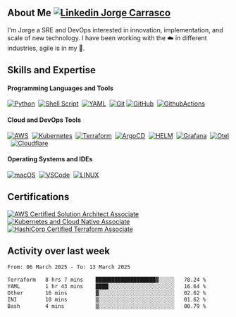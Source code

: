 ## About Me [![Linkedin Jorge Carrasco](https://img.shields.io/badge/-Jorge-blue?style=flat&logo=Linkedin&logoColor=white&link=https://www.linkedin.com/in/jorgeacarrasco/)](https://www.linkedin.com/in/jorgeacarrasco/)

I'm Jorge a SRE and DevOps interested in innovation, implementation, and scale of new technology. I have been working with the :cloud: in different industries, agile is in my :dna:.

## Skills and Expertise

#### Programming Languages and Tools
[![Python](https://img.shields.io/badge/Python-3776AB.svg?&style=flat&logo=python&logoColor=white&link=https://www.python.org/)](https://www.python.org/)&nbsp;
[![Shell Script](https://img.shields.io/badge/shell_script-%23121011.svg?style=flat&logo=gnu-bash&logoColor=white&link=https://en.wikipedia.org/wiki/Shell_script)](https://en.wikipedia.org/wiki/Shell_script)&nbsp;
[![YAML](https://img.shields.io/badge/yaml-ffffff.svg?style=flat&logo=yaml&logoColor=151515&link=https://www.redhat.com/en/topics/automation/what-is-yaml)](https://www.redhat.com/en/topics/automation/what-is-yaml)&nbsp;
[![Git](https://img.shields.io/badge/git-%23F05033.svg?style=flat&logo=git&logoColor=white&link=https://git-scm.com/)](https://git-scm.com/)
[![GitHub](https://img.shields.io/badge/Github-%23121011.svg?&style=flat&logo=github&logoColor=white&link=https://github.com/)](https://github.com/)&nbsp;
[![GithubActions](https://img.shields.io/badge/Github%20Actions-23121011.svg?&style=flat&logo=github-actions&logoColor=white&link=https://github.com/features/actions)](https://github.com/features/actions)&nbsp;

#### Cloud and DevOps Tools
[![AWS](https://img.shields.io/badge/AWS-%23FF9900.svg?style=flat&logo=amazon-aws&logoColor=white&link=https://aws.amazon.com/)](https://aws.amazon.com/)&nbsp;
[![Kubernetes](https://img.shields.io/badge/Kubernetes-326CE5.svg?&style=flat&logo=kubernetes&logoColor=white&link=https://kubernetes.io/)](https://kubernetes.io/)&nbsp;
[![Terraform](https://img.shields.io/badge/Terraform-9400d3.svg?&style=flat&logo=terraform&logoColor=white&link=https://www.terraform.io/)](https://www.terraform.io/)&nbsp;
[![ArgoCD](https://img.shields.io/badge/ArgoCD-3CB371.svg?&style=flat&logo=argo&logoColor=white&link=https://argoproj.github.io)](https://argoproj.github.io)&nbsp;
[![HELM](https://img.shields.io/badge/helm-%23ffffff.svg?style=flat&logo=helm&logoColor=151515&link=https://www.redhat.com/en/topics/automation/what-is-yaml)](https://www.redhat.com/en/topics/automation/what-is-yaml)&nbsp;
[![Grafana](https://img.shields.io/badge/Grafana-%23F46800.svg?style=flat&logo=grafana&logoColor=white&link=https://grafana.com/)](https://grafana.com/)&nbsp;
[![Otel](https://img.shields.io/badge/OpenTelemetry-2088FF.svg?&style=flat&logo=opentelemetry&logoColor=white&link=https://opentelemetry.io/)](https://opentelemetry.io/)&nbsp;
[![Cloudflare](https://img.shields.io/badge/Cloudflare-F38020?style=flat&logo=Cloudflare&logoColor=white&link=https://www.cloudflare.com/)](https://www.cloudflare.com/)

#### Operating Systems and IDEs
[![macOS](https://img.shields.io/badge/macOS-ffffff?style=flat&logo=macos&logoColor=151515&link=https://www.apple.com/macos)](https://www.apple.com/macos)&nbsp;
[![VSCode](https://img.shields.io/badge/VSCode-007ACC.svg?&style=flat&logo=visual-studio-code&link=https://code.visualstudio.com/)](https://code.visualstudio.com/)&nbsp;
[![LINUX](https://img.shields.io/badge/Linux-FCC624?style=flat&logo=linux&logoColor=black&link=https://www.linuxfoundation.org/)](https://www.linuxfoundation.org/)&nbsp;

## Certifications

[![AWS Certified Solution Architect Associate](https://img.shields.io/badge/AWS%20Certified%20Solution%20Architect%20Associate-232F3E.svg?&style=flat&logo=amazon-aws&logoColor=white&link=https://www.credly.com/badges/903ab78c-1030-459e-a2d3-61592471d050)](https://www.credly.com/badges/903ab78c-1030-459e-a2d3-61592471d050)
[![Kubernetes and Cloud Native Associate](https://img.shields.io/badge/Kubernetes%20and%20Cloud%20Native%20Associate-326CE5.svg?&style=flat&logo=kubernetes&logoColor=white&link=https://www.credly.com/badges/5c8b131c-ddbe-4e9b-be9d-c64f2a94f150)](https://www.credly.com/badges/5c8b131c-ddbe-4e9b-be9d-c64f2a94f150) 
[![HashiCorp Certified Terraform Associate](https://img.shields.io/badge/HashiCorp%20Certified%20Terraform%20Associate-9400d3.svg?&style=flat&logo=terraform&logoColor=white&link=https://www.credly.com/badges/bd237211-163b-470b-a72f-ab8ace7d40fb/)](https://www.credly.com/badges/bd237211-163b-470b-a72f-ab8ace7d40fb)&nbsp;&nbsp;


## Activity over last week

<!--START_SECTION:waka-->

```txt
From: 06 March 2025 - To: 13 March 2025

Terraform   8 hrs 7 mins    ███████████████████▓░░░░░   78.24 %
YAML        1 hr 43 mins    ████░░░░░░░░░░░░░░░░░░░░░   16.64 %
Other       16 mins         ▓░░░░░░░░░░░░░░░░░░░░░░░░   02.62 %
INI         10 mins         ▒░░░░░░░░░░░░░░░░░░░░░░░░   01.62 %
Bash        4 mins          ▒░░░░░░░░░░░░░░░░░░░░░░░░   00.79 %
```

<!--END_SECTION:waka-->
